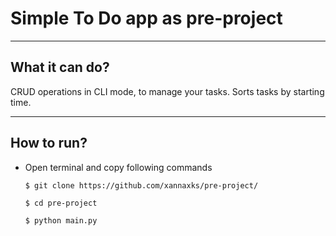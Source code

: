 # Simple To Do app as pre-project

---

## What it can do?
CRUD operations in CLI mode, to manage your tasks. Sorts tasks by starting time.

---

## How to run?
* Open terminal and copy following commands

  ``
  $ git clone https://github.com/xannaxks/pre-project/
  ``
  
  ``
  $ cd pre-project
  ``
  
  ``
  $ python main.py
  ``
